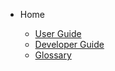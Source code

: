 - Home

  - [User Guide](user-guide/getting-started.md)
  - [Developer Guide](dev-guide/getting-started.md)
  - [Glossary](_glossary.md)